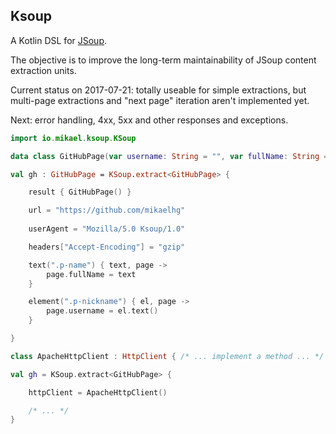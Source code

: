 ## Ksoup

A Kotlin DSL for [JSoup](https://jsoup.org/).

The objective is to improve the long-term maintainability of JSoup content extraction units.

Current status on 2017-07-21: totally useable for simple extractions, 
but multi-page extractions and "next page" iteration aren't implemented yet.

Next: error handling, 4xx, 5xx and other responses and exceptions.

```kotlin
import io.mikael.ksoup.KSoup

data class GitHubPage(var username: String = "", var fullName: String = "")

val gh : GitHubPage = KSoup.extract<GitHubPage> {

    result { GitHubPage() }

    url = "https://github.com/mikaelhg"
    
    userAgent = "Mozilla/5.0 Ksoup/1.0"

    headers["Accept-Encoding"] = "gzip"

    text(".p-name") { text, page ->
        page.fullName = text
    }

    element(".p-nickname") { el, page ->
        page.username = el.text()
    }

}

class ApacheHttpClient : HttpClient { /* ... implement a method ... */ }

val gh = KSoup.extract<GitHubPage> {

    httpClient = ApacheHttpClient()

    /* ... */
}
```

